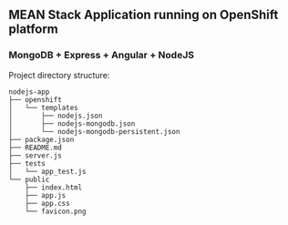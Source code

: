 ## MEAN Stack Application running on OpenShift platform

### MongoDB + Express + Angular + NodeJS

Project directory structure:

	nodejs-app
	├── openshift
	│   └── templates
	│       ├── nodejs.json
	│       ├── nodejs-mongodb.json
	│       └── nodejs-mongodb-persistent.json
	├── package.json
	├── README.md
	├── server.js
	├── tests
	│   └── app_test.js
	└── public
	    ├── index.html
	    ├── app.js
	    ├── app.css
	    └── favicon.png
